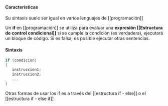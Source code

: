 #### Características
Su sintaxis suele ser igual en varios lenguajes de [[programación]]

Un **if** en [[programación]] se utiliza para evaluar una **expresión [[Estructura de control condicional]]** si se cumple la condición (es verdadera), ejecutará un bloque de código. Si es falsa, es posible ejecutar otras sentencias.

#### Sintaxis

``` c#
if (condicion)
{
   instruccion1;
   instruccion2;
   ...
}
```

Otras formas de usar los if es a través del [[estructura if - else]] o el [[estructura if - else if]]

